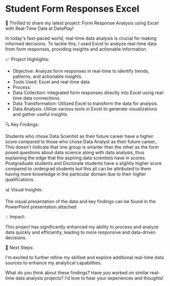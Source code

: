# Student Form Responses Excel
🚀 Thrilled to share my latest project: Form Response Analysis using Excel with Real-Time Data at DataPlay!

In today's fast-paced world, real-time data analysis is crucial for making informed decisions. To tackle this, I used Excel to analyze real-time data from form responses, providing insights and actionable information.

📈 Project Highlights:

- Objective: Analyze form responses in real-time to identify trends, patterns, and actionable insights.
- Tools Used: Excel and real-time data
- Process:
- Data Collection: Integrated form responses directly into Excel using real-time data connections.
- Data Transformation: Utilized Excel to transform the data for analysis.
- Data Analysis: Utilize various tools in Excel to generate visualizations and gather useful insights
  
🔍 Key Findings:

Students who chose Data Scientist as their future career have a higher score compared to those who chose Data Analyst as their future career,. This doesn't indicate that one group is smarter than the other as the form posed questions about data science along with data analysis, thus explaining the edge that the aspiring data scientists have in scores.
Postgraduate students and Doctorate students have a slightly higher score compared to undergrad students but this all can be attributed to them having more knowledge in the particular domain due to their higher qualifications.

📊 Visual Insights:

The visual presentation of the data and key findings can be found in the PowerPoint presentation attached

💡 Impact:

This project has significantly enhanced my ability to process and analyze data quickly and efficiently, leading to more responsive and data-driven decisions.

🚀 Next Steps:

I'm excited to further refine my skillset and explore additional real-time data sources to enhance my analytical capabilities.

What do you think about these findings? Have you worked on similar real-time data analysis projects? I'd love to hear your experiences and thoughts!
